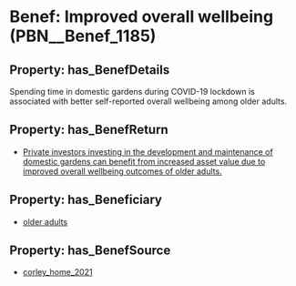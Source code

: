 # Benef: __Improved overall wellbeing__ (PBN__Benef_1185)

## Property: has_BenefDetails

Spending time in domestic gardens during COVID-19 lockdown is associated with better self-reported overall wellbeing among older adults.

## Property: has_BenefReturn

* [Private investors investing in the development and maintenance of domestic gardens can benefit from increased asset value due to improved overall wellbeing outcomes of older adults.](../BenefReturn/PBN__BenefReturn_1321)

## Property: has_Beneficiary

* [older adults](../Stakeholder/PBN__Stakeholder_461)

## Property: has_BenefSource

* [corley_home_2021](../Article/PBN__Article_244)

